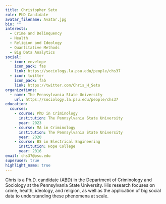 ```yaml
---
title: Christopher Seto
role: PhD Candidate
avatar_filename: Avatar.jpg 
bio: ""
interests:
  - Crime and Delinquency
  - Health
  - Religion and Ideology
  - Quantitative Methods
  - Big Data Analytics
social:
  - icon: envelope
    icon_pack: fas
    link: https://sociology.la.psu.edu/people/chs37
  - icon: twitter
    icon_pack: fab
    link: https://twitter.com/Chris_H_Seto
organizations:
  - name: The Pennsylvania State University
    url: https://sociology.la.psu.edu/people/chs37
education:
  courses:
    - course: PhD in Criminology
      institution: The Pennsylvania State University
      year: 2023
    - course: MA in Criminology
      institution: The Pennsylvania State University
      year: 2020
    - course: BS in Electrical Engineering
      institution: Hope College
      year: 2016
email: chs37@psu.edu
superuser: true
highlight_name: true
---
```

<!--StartFragment-->

Chris is a Ph.D. candidate (ABD) in the Department of Criminology and Sociology at the Pennsylvania State University. His research focuses on crime, health, ideology, and religion, as well as the application of big social data to understanding these phenomena at scale.

<!--EndFragment-->
